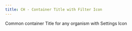 ```yaml
---
title: CH - Container Title with Filter Icon
---
```


Common container Title for any organism with Settings Icon
